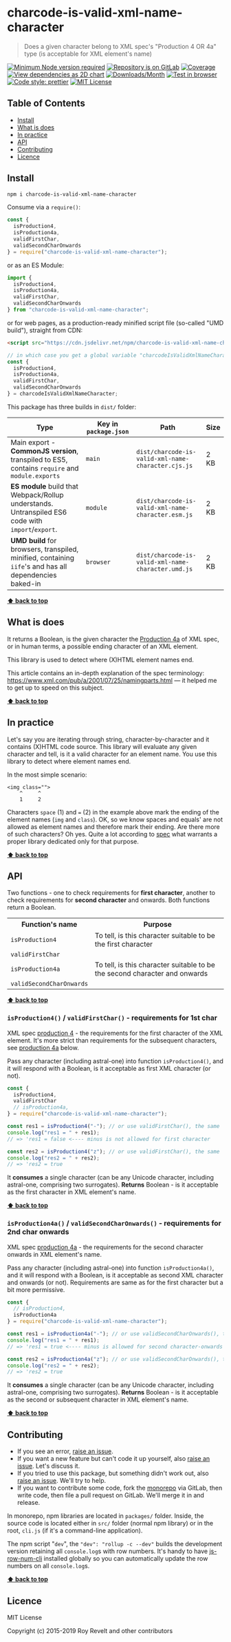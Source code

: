 # charcode-is-valid-xml-name-character

> Does a given character belong to XML spec's "Production 4 OR 4a" type (is acceptable for XML element's name)

[![Minimum Node version required][node-img]][node-url]
[![Repository is on GitLab][gitlab-img]][gitlab-url]
[![Coverage][cov-img]][cov-url]
[![View dependencies as 2D chart][deps2d-img]][deps2d-url]
[![Downloads/Month][downloads-img]][downloads-url]
[![Test in browser][runkit-img]][runkit-url]
[![Code style: prettier][prettier-img]][prettier-url]
[![MIT License][license-img]][license-url]

## Table of Contents

- [Install](#install)
- [What is does](#what-is-does)
- [In practice](#in-practice)
- [API](#api)
- [Contributing](#contributing)
- [Licence](#licence)

## Install

```bash
npm i charcode-is-valid-xml-name-character
```

Consume via a `require()`:

```js
const {
  isProduction4,
  isProduction4a,
  validFirstChar,
  validSecondCharOnwards
} = require("charcode-is-valid-xml-name-character");
```

or as an ES Module:

```js
import {
  isProduction4,
  isProduction4a,
  validFirstChar,
  validSecondCharOnwards
} from "charcode-is-valid-xml-name-character";
```

or for web pages, as a production-ready minified script file (so-called "UMD build"), straight from CDN:

```html
<script src="https://cdn.jsdelivr.net/npm/charcode-is-valid-xml-name-character/dist/charcode-is-valid-xml-name-character.umd.js"></script>
```

```js
// in which case you get a global variable "charcodeIsValidXmlNameCharacter" which you consume like this:
const {
  isProduction4,
  isProduction4a,
  validFirstChar,
  validSecondCharOnwards
} = charcodeIsValidXmlNameCharacter;
```

This package has three builds in `dist/` folder:

| Type                                                                                                    | Key in `package.json` | Path                                               | Size |
| ------------------------------------------------------------------------------------------------------- | --------------------- | -------------------------------------------------- | ---- |
| Main export - **CommonJS version**, transpiled to ES5, contains `require` and `module.exports`          | `main`                | `dist/charcode-is-valid-xml-name-character.cjs.js` | 2 KB |
| **ES module** build that Webpack/Rollup understands. Untranspiled ES6 code with `import`/`export`.      | `module`              | `dist/charcode-is-valid-xml-name-character.esm.js` | 2 KB |
| **UMD build** for browsers, transpiled, minified, containing `iife`'s and has all dependencies baked-in | `browser`             | `dist/charcode-is-valid-xml-name-character.umd.js` | 2 KB |

**[⬆ back to top](#)**

## What is does

It returns a Boolean, is the given character the [Production 4a](https://www.w3.org/TR/REC-xml/#NT-NameStartChar) of XML spec, or in human terms, a possible ending character of an XML element.

This library is used to detect where (X)HTML element names end.

This article contains an in-depth explanation of the spec terminology: https://www.xml.com/pub/a/2001/07/25/namingparts.html — it helped me to get up to speed on this subject.

**[⬆ back to top](#)**

## In practice

Let's say you are iterating through string, character-by-character and it contains (X)HTML code source. This library will evaluate any given character and tell, is it a valid character for an element name. You use this library to detect where element names end.

In the most simple scenario:

```
<img class="">
    ^     ^
    1     2
```

Characters `space` (1) and `=` (2) in the example above mark the ending of the element names (`img` and `class`). OK, so we know spaces and equals' are not allowed as element names and therefore mark their ending. Are there more of such characters? Oh yes. Quite a lot according to [spec](https://www.w3.org/TR/REC-xml/#NT-NameChar) what warrants a proper library dedicated only for that purpose.

**[⬆ back to top](#)**

## API

Two functions - one to check requirements for **first character**, another to check requirements for **second character** and onwards. Both functions return a Boolean.

<table>
  <tr>
    <th>Function's name</th>
    <th>Purpose</th>
  </tr>
  <tr>
    <td><code>isProduction4</code></td>
    <td colspan="2">To tell, is this character suitable to be the first character</td>
  </tr>
  <tr>
    <td><code>validFirstChar</code></td>
  </tr>
  <tr>
    <td><code>isProduction4a</code></td>
    <td colspan="2">To tell, is this character suitable to be the second character and onwards</td>
  </tr>
  <tr>
    <td><code>validSecondCharOnwards</code></td>
  </tr>
</table>

**[⬆ back to top](#)**

### `isProduction4()` / `validFirstChar()` - requirements for 1st char

XML spec [production 4](https://www.w3.org/TR/REC-xml/#NT-NameStartChar) - the requirements for the first character of the XML element. It's more strict than requirements for the subsequent characters, see [production 4a]() below.

Pass any character (including astral-one) into function `isProduction4()`, and it will respond with a Boolean, is it acceptable as first XML character (or not).

```js
const {
  isProduction4,
  validFirstChar
  // isProduction4a,
} = require("charcode-is-valid-xml-name-character");

const res1 = isProduction4("-"); // or use validFirstChar(), the same
console.log("res1 = " + res1);
// => 'res1 = false <---- minus is not allowed for first character

const res2 = isProduction4("z"); // or use validFirstChar(), the same
console.log("res2 = " + res2);
// => 'res2 = true
```

It **consumes** a single character (can be any Unicode character, including astral-one, comprising two surrogates).
**Returns** Boolean - is it acceptable as the first character in XML element's name.

**[⬆ back to top](#)**

### `isProduction4a()` / `validSecondCharOnwards()` - requirements for 2nd char onwards

XML spec [production 4a](https://www.w3.org/TR/REC-xml/#NT-NameChar) - the requirements for the second character onwards in XML element's name.

Pass any character (including astral-one) into function `isProduction4a()`, and it will respond with a Boolean, is it acceptable as second XML character and onwards (or not). Requirements are same as for the first character but a bit more permissive.

```js
const {
  // isProduction4,
  isProduction4a
} = require("charcode-is-valid-xml-name-character");

const res1 = isProduction4a("-"); // or use validSecondCharOnwards(), the same
console.log("res1 = " + res1);
// => 'res1 = true <---- minus is allowed for second character-onwards

const res2 = isProduction4a("z"); // or use validSecondCharOnwards(), the same
console.log("res2 = " + res2);
// => 'res2 = true
```

It **consumes** a single character (can be any Unicode character, including astral-one, comprising two surrogates).
**Returns** Boolean - is it acceptable as the second or subsequent character in XML element's name.

**[⬆ back to top](#)**

## Contributing

- If you see an error, [raise an issue](<https://gitlab.com/codsen/codsen/issues/new?issue[title]=charcode-is-valid-xml-name-character%20package%20-%20put%20title%20here&issue[description]=**Which%20package%20is%20this%20issue%20for**%3A%20%0Acharcode-is-valid-xml-name-character%0A%0A**Describe%20the%20issue%20(if%20necessary)**%3A%20%0A%0A%0A%2Fassign%20%40revelt>).
- If you want a new feature but can't code it up yourself, also [raise an issue](<https://gitlab.com/codsen/codsen/issues/new?issue[title]=charcode-is-valid-xml-name-character%20package%20-%20put%20title%20here&issue[description]=**Which%20package%20is%20this%20issue%20for**%3A%20%0Acharcode-is-valid-xml-name-character%0A%0A**Describe%20the%20issue%20(if%20necessary)**%3A%20%0A%0A%0A%2Fassign%20%40revelt>). Let's discuss it.
- If you tried to use this package, but something didn't work out, also [raise an issue](<https://gitlab.com/codsen/codsen/issues/new?issue[title]=charcode-is-valid-xml-name-character%20package%20-%20put%20title%20here&issue[description]=**Which%20package%20is%20this%20issue%20for**%3A%20%0Acharcode-is-valid-xml-name-character%0A%0A**Describe%20the%20issue%20(if%20necessary)**%3A%20%0A%0A%0A%2Fassign%20%40revelt>). We'll try to help.
- If you want to contribute some code, fork the [monorepo](https://gitlab.com/codsen/codsen/) via GitLab, then write code, then file a pull request on GitLab. We'll merge it in and release.

In monorepo, npm libraries are located in `packages/` folder. Inside, the source code is located either in `src/` folder (normal npm library) or in the root, `cli.js` (if it's a command-line application).

The npm script "`dev`", the `"dev": "rollup -c --dev"` builds the development version retaining all `console.log`s with row numbers. It's handy to have [js-row-num-cli](https://www.npmjs.com/package/js-row-num-cli) installed globally so you can automatically update the row numbers on all `console.log`s.

**[⬆ back to top](#)**

## Licence

MIT License

Copyright (c) 2015-2019 Roy Revelt and other contributors

[node-img]: https://img.shields.io/node/v/charcode-is-valid-xml-name-character.svg?style=flat-square&label=works%20on%20node
[node-url]: https://www.npmjs.com/package/charcode-is-valid-xml-name-character
[gitlab-img]: https://img.shields.io/badge/repo-on%20GitLab-brightgreen.svg?style=flat-square
[gitlab-url]: https://gitlab.com/codsen/codsen/tree/master/packages/charcode-is-valid-xml-name-character
[cov-img]: https://img.shields.io/badge/coverage-100%25-brightgreen.svg?style=flat-square
[cov-url]: https://gitlab.com/codsen/codsen/tree/master/packages/charcode-is-valid-xml-name-character
[deps2d-img]: https://img.shields.io/badge/deps%20in%202D-see_here-08f0fd.svg?style=flat-square
[deps2d-url]: http://npm.anvaka.com/#/view/2d/charcode-is-valid-xml-name-character
[downloads-img]: https://img.shields.io/npm/dm/charcode-is-valid-xml-name-character.svg?style=flat-square
[downloads-url]: https://npmcharts.com/compare/charcode-is-valid-xml-name-character
[runkit-img]: https://img.shields.io/badge/runkit-test_in_browser-a853ff.svg?style=flat-square
[runkit-url]: https://npm.runkit.com/charcode-is-valid-xml-name-character
[prettier-img]: https://img.shields.io/badge/code_style-prettier-ff69b4.svg?style=flat-square
[prettier-url]: https://prettier.io
[license-img]: https://img.shields.io/badge/licence-MIT-51c838.svg?style=flat-square
[license-url]: https://gitlab.com/codsen/codsen/blob/master/LICENSE
